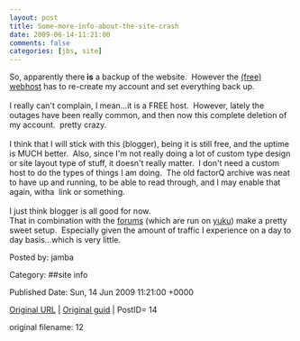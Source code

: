 ```yaml
---
layout: post
title: Some-more-info-about-the-site-crash
date: 2009-06-14-11:21:00
comments: false
categories: [jbs, site]
---
```


So, apparently there<b> is</b> a backup of the website.&nbsp; However the <a href="http://www.x10hosting.com/">(free) webhost</a> has to re-create my account and set everything back up.<br /><br />I really can't complain, I mean...it is a FREE host.&nbsp; However, lately the outages have been really common, and then now this complete deletion of my account.&nbsp; pretty crazy.<br /><br />I think that I will stick with this (blogger), being it is still free, and the uptime is MUCH better.&nbsp; Also, since I'm not really doing a lot of custom type design or site layout type of stuff, it doesn't really matter.&nbsp; I don't need a custom host to do the types of things I am doing.&nbsp; The old factorQ archive was neat to have up and running, to be able to read through, and I may enable that again, witha&nbsp; link or something.<br /><br />I just think blogger is all good for now.<br />That in combination with the <a href="http://fqforums.co.cc/">forums</a> (which are run on <a href="http://www.yuku.com/">yuku</a>) make a pretty sweet setup.&nbsp; Especially given the amount of traffic I experience on a day to day basis...which is very little.

 

Posted by: jamba

Category: ##site info 


Published Date: Sun, 14 Jun 2009 11:21:00 +0000 

<a href="http://factorq.net/2009/06/14/some-more-info-about-the-site-crash/">Original URL</a> | <a href="http://factorq.wordpress.com/2009/06/14/some-more-info-about-the-site-crash/">Original guid</a> | PostID= 14

 original filename: 12